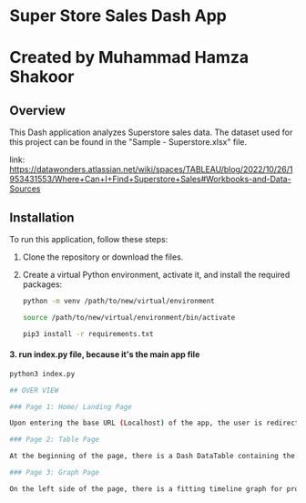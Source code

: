 # Super Store Sales Dash App
# Created by Muhammad Hamza Shakoor 


## Overview
This Dash application analyzes Superstore sales data. 
The dataset used for this project can be found in the "Sample - Superstore.xlsx" file.

link: 
https://datawonders.atlassian.net/wiki/spaces/TABLEAU/blog/2022/10/26/1953431553/Where+Can+I+Find+Superstore+Sales#Workbooks-and-Data-Sources

## Installation
To run this application, follow these steps:

1. Clone the repository or download the files.

2. Create a virtual Python environment, activate it, and install the required packages:
   
   ```bash
   python -m venv /path/to/new/virtual/environment
   
   source /path/to/new/virtual/environment/bin/activate
   
   pip3 install -r requirements.txt


#### 3. run index.py file, because it's the main app file
   ```bash
   python3 index.py

## OVER VIEW

### Page 1: Home/ Landing Page

Upon entering the base URL (Localhost) of the app, the user is redirected to the landing page. This page provides an overview of the most recent data (e.g., accumulated Sales or Profit Ratio) and two cards that link to the other pages. Inspiration for this page can be drawn from the Super Sample Superstore Dashboard -> Descriptive View.

### Page 2: Table Page

At the beginning of the page, there is a Dash DataTable containing the sales data described in the introduction. The table is filterable by three dropdowns with properties of your choice. Optionally, include dropdowns that form a hierarchy and interact with each other (e.g., excluding an option if the first dropdown is filled). At the bottom of the page, there are five input fields with properties of your choice and an "Add" button. Clicking "Add" adds the entry to the table above. One of the input fields should serve as a primary key. Optionally, prevent adding duplicated entries.

### Page 3: Graph Page

On the left side of the page, there is a fitting timeline graph for properties such as Days to Ship, Discount, Profit, Profit Ratio, Quantity, Returns, and Sales. On the right side of the page, there is a Bubble chart. Next to the Bubble chart, include two-axis dropdowns containing the properties mentioned earlier. Selecting one dropdown excludes the option in the other. The dropdowns set the values for the Bubble chart. Add a third dropdown that breaks down the bubble chart and contains properties such as Segment, Ship Mode, Customer Name, Category, Sub-Category, and Product Name. At the top of the page, include a date filter and a granularity dropdown (Week, Month, Quarter, Year). Add a sidebar, which navigates to the three pages and has icons per next to the page title.
